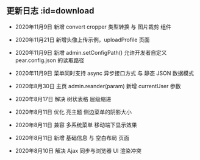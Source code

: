 ## 更新日志  :id=download

- 2020年11月9日 新增 convert cropper 类型转换 与 图片裁剪 组件

- 2020年11月21日 新增头像上传示例，uploadProfile 页面

- 2020年11月9日 新增 admin.setConfigPath() 允许开发者自定义 pear.config.json 的读取路径

- 2020年11月9日 菜单同时支持 async 异步接口方式 与 静态 JSON 数据模式

- 2020年8月30日 主页 admin.reander(param) 新增 currentUser 参数

- 2020年8月17日 解决 树状表格 层级缩进

- 2020年8月11日 优化 亮主题 侧边菜单的阴影大小

- 2020年8月11日 兼容 多系统菜单 移动端下显示效果

- 2020年8月11日 新增 基础信息 与 空白布局 页面

- 2020年8月10日 解决 Ajax 同步与浏览器 UI 渲染冲突
